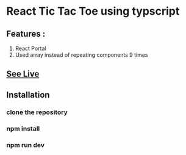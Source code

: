 # React Tic Tac Toe using typscript
## Features :
1. React Portal
2. Used array instead of repeating components 9 times

## [See Live](https://mrajay1.github.io/tic_tac_toe_workout/)

## Installation
### clone the repository
### npm install
### npm run dev

   

